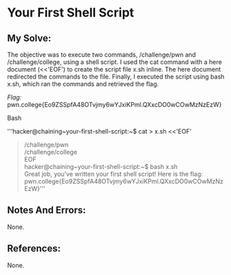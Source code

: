 # Your First Shell Script

## My Solve:
The objective was to execute two commands, /challenge/pwn and /challenge/college, using a shell script.
I used the cat command with a here document (<<'EOF') to create the script file x.sh inline.
The here document redirected the commands to the file. Finally, I executed the script using bash x.sh, which ran the commands and retrieved the flag.

*Flag:* pwn.college{Eo9ZSSpfA48OTvjmy6wYJxiKPml.QXxcDO0wCOwMzNzEzW}

Bash

'''hacker@chaining\~your-first-shell-script:\~$ cat > x.sh <<'EOF'        
> /challenge/pwn            
> /challenge/college             
> EOF            
hacker@chaining\~your-first-shell-script:\~$ bash x.sh                    
Great job, you've written your first shell script! Here is the flag:                
pwn.college{Eo9ZSSpfA48OTvjmy6wYJxiKPml.QXxcDO0wCOwMzNzEzW}'''               


## Notes And Errors:
None.

## References:
None.
